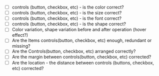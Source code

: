 
- [ ] controls (button, checkbox, etc) - is the color correct?
- [ ] controls (button, checkbox, etc) - is the size correct?
- [ ] controls (button, checkbox, etc) - is the font correct?
- [ ] controls (button, checkbox, etc) - is the shape correct?
- [ ] Color variation, shape variation before and after operation (hover effect?)
- [ ] Are the Items controls(button, checkbox, etc) enough, redundant or missing?
- [ ] Are the Controls(button, checkbox, etc) arranged correctly?
- [ ] Are the margin between controls(button, checkbox, etc) corrected?
- [ ] Are the location - the distance between controls (buttons, checkbox, etc) corrected?
